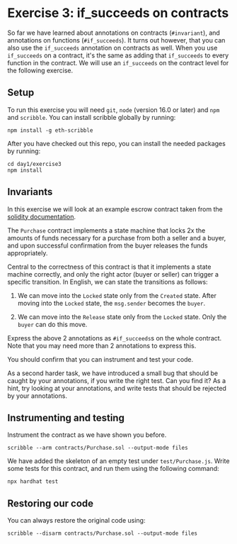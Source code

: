 # Exercise 3: if_succeeds on contracts

So far we have learned about annotations on contracts (`#invariant`), and annotations on functions (`#if_succeeds`).
It turns out however, that you can also use the `if_succeeds` annotation on contracts as well. When you use `if_succeeds` on a contract,
it's the same as adding that `if_succeeds` to every function in the contract. We will use an `if_succeeds` on the contract level for the following exercise.

## Setup

To run this exercise you will need `git`, `node` (version 16.0 or later) and `npm` and `scribble`.
You can install scribble globally by running:

```
npm install -g eth-scribble
```

After you have checked out this repo, you can install the needed packages by running:

```
cd day1/exercise3
npm install
```

## Invariants

In this exercise we will look at an example escrow contract taken from the
[solidity
documentation](https://docs.soliditylang.org/en/v0.8.17/solidity-by-example.html#safe-remote-purchase).

The `Purchase` contract implements a state machine that locks 2x the amounts of
funds necessary for a purchase from both a seller and a buyer, and upon
successful confirmation from the buyer releases the funds appropriately.

Central to the correctness of this contract is that it implements a state machine correctly, and only the
right actor (buyer or seller) can trigger a specific transition. In English, we can state the transitions as follows:

1. We can move into the `Locked` state only from the `Created` state. After moving into the `Locked` state, the `msg.sender` becomes the `buyer`.

2. We can move into the `Release` state only from the `Locked` state. Only the `buyer` can do this move.

Express the above 2 annotations as `#if_succeeds`s on the whole contract. Note that you may need more than 2 annotations to express this.

You should confirm that you can instrument and test your code.

As a second harder task, we have introduced a small bug that should be caught by your annotations, if you write the right test. Can you find it? As a hint, try looking at your annotations, and write tests that should be rejected by your annotations.

## Instrumenting and testing

Instrument the contract as we have shown you before.

```
scribble --arm contracts/Purchase.sol --output-mode files
```

We have added the skeleton of an empty test under `test/Purchase.js`. Write some tests for this contract, and run them using the following command:

```
npx hardhat test
```

## Restoring our code

You can always restore the original code using:

```
scribble --disarm contracts/Purchase.sol --output-mode files
```
